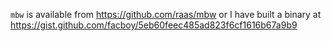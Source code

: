 `mbw` is available from https://github.com/raas/mbw or I have built a binary at https://gist.github.com/facboy/5eb60feec485ad823f6cf1616b67a9b9
